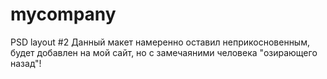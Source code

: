 # mycompany
PSD layout #2
Данный макет намеренно оставил неприкосновенным, будет добавлен на мой сайт, но с замечаяними человека "озирающего назад"!
